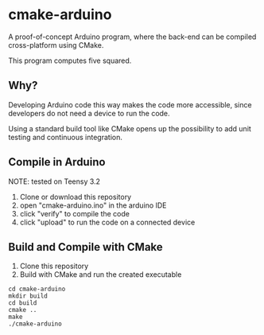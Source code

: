 # cmake-arduino
A proof-of-concept Arduino program, where the back-end can be compiled cross-platform using CMake. 

This program computes five squared.

## Why?

Developing Arduino code this way makes the code more accessible, since developers do not need a device to run the code.

Using a standard build tool like CMake opens up the possibility to add unit testing and continuous integration.

## Compile in Arduino

NOTE: tested on Teensy 3.2

1. Clone or download this repository
2. open "cmake-arduino.ino" in the arduino IDE
3. click "verify" to compile the code
4. click "upload" to run the code on a connected device


## Build and Compile with CMake

1. Clone this repository
2. Build with CMake and run the created executable

```
cd cmake-arduino
mkdir build
cd build
cmake ..
make
./cmake-arduino
```
